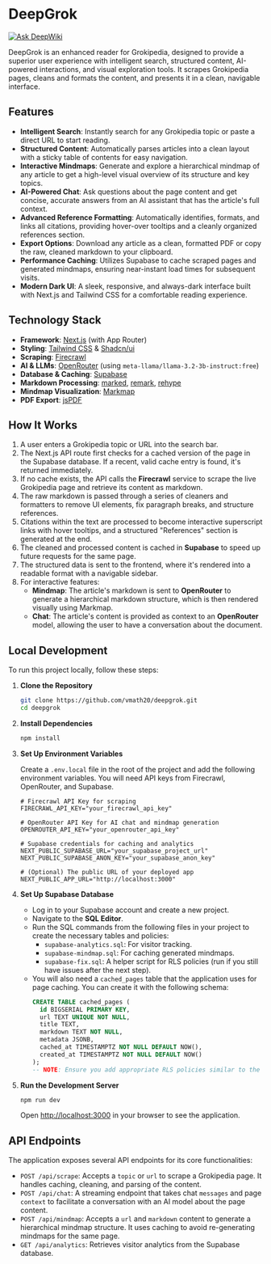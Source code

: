 # DeepGrok
[![Ask DeepWiki](https://devin.ai/assets/askdeepwiki.png)](https://deepwiki.com/vmath20/deepgrok)

DeepGrok is an enhanced reader for Grokipedia, designed to provide a superior user experience with intelligent search, structured content, AI-powered interactions, and visual exploration tools. It scrapes Grokipedia pages, cleans and formats the content, and presents it in a clean, navigable interface.

## Features

- **Intelligent Search**: Instantly search for any Grokipedia topic or paste a direct URL to start reading.
- **Structured Content**: Automatically parses articles into a clean layout with a sticky table of contents for easy navigation.
- **Interactive Mindmaps**: Generate and explore a hierarchical mindmap of any article to get a high-level visual overview of its structure and key topics.
- **AI-Powered Chat**: Ask questions about the page content and get concise, accurate answers from an AI assistant that has the article's full context.
- **Advanced Reference Formatting**: Automatically identifies, formats, and links all citations, providing hover-over tooltips and a cleanly organized references section.
- **Export Options**: Download any article as a clean, formatted PDF or copy the raw, cleaned markdown to your clipboard.
- **Performance Caching**: Utilizes Supabase to cache scraped pages and generated mindmaps, ensuring near-instant load times for subsequent visits.
- **Modern Dark UI**: A sleek, responsive, and always-dark interface built with Next.js and Tailwind CSS for a comfortable reading experience.

## Technology Stack

- **Framework**: [Next.js](https://nextjs.org/) (with App Router)
- **Styling**: [Tailwind CSS](https://tailwindcss.com/) & [Shadcn/ui](https://ui.shadcn.com/)
- **Scraping**: [Firecrawl](https://firecrawl.dev/)
- **AI & LLMs**: [OpenRouter](https://openrouter.ai/) (using `meta-llama/llama-3.2-3b-instruct:free`)
- **Database & Caching**: [Supabase](https://supabase.io/)
- **Markdown Processing**: [marked](https://marked.js.org/), [remark](https://github.com/remarkjs/remark), [rehype](https://github.com/rehypejs/rehype)
- **Mindmap Visualization**: [Markmap](https://markmap.js.org/)
- **PDF Export**: [jsPDF](https://github.com/parallax/jsPDF)

## How It Works

1.  A user enters a Grokipedia topic or URL into the search bar.
2.  The Next.js API route first checks for a cached version of the page in the Supabase database. If a recent, valid cache entry is found, it's returned immediately.
3.  If no cache exists, the API calls the **Firecrawl** service to scrape the live Grokipedia page and retrieve its content as markdown.
4.  The raw markdown is passed through a series of cleaners and formatters to remove UI elements, fix paragraph breaks, and structure references.
5.  Citations within the text are processed to become interactive superscript links with hover tooltips, and a structured "References" section is generated at the end.
6.  The cleaned and processed content is cached in **Supabase** to speed up future requests for the same page.
7.  The structured data is sent to the frontend, where it's rendered into a readable format with a navigable sidebar.
8.  For interactive features:
    -   **Mindmap**: The article's markdown is sent to **OpenRouter** to generate a hierarchical markdown structure, which is then rendered visually using Markmap.
    -   **Chat**: The article's content is provided as context to an **OpenRouter** model, allowing the user to have a conversation about the document.

## Local Development

To run this project locally, follow these steps:

1.  **Clone the Repository**
    ```bash
    git clone https://github.com/vmath20/deepgrok.git
    cd deepgrok
    ```

2.  **Install Dependencies**
    ```bash
    npm install
    ```

3.  **Set Up Environment Variables**

    Create a `.env.local` file in the root of the project and add the following environment variables. You will need API keys from Firecrawl, OpenRouter, and Supabase.

    ```env
    # Firecrawl API Key for scraping
    FIRECRAWL_API_KEY="your_firecrawl_api_key"

    # OpenRouter API Key for AI chat and mindmap generation
    OPENROUTER_API_KEY="your_openrouter_api_key"

    # Supabase credentials for caching and analytics
    NEXT_PUBLIC_SUPABASE_URL="your_supabase_project_url"
    NEXT_PUBLIC_SUPABASE_ANON_KEY="your_supabase_anon_key"

    # (Optional) The public URL of your deployed app
    NEXT_PUBLIC_APP_URL="http://localhost:3000"
    ```

4.  **Set Up Supabase Database**

    -   Log in to your Supabase account and create a new project.
    -   Navigate to the **SQL Editor**.
    -   Run the SQL commands from the following files in your project to create the necessary tables and policies:
        - `supabase-analytics.sql`: For visitor tracking.
        - `supabase-mindmap.sql`: For caching generated mindmaps.
        - `supabase-fix.sql`: A helper script for RLS policies (run if you still have issues after the next step).
    - You will also need a `cached_pages` table that the application uses for page caching. You can create it with the following schema:
        ```sql
        CREATE TABLE cached_pages (
          id BIGSERIAL PRIMARY KEY,
          url TEXT UNIQUE NOT NULL,
          title TEXT,
          markdown TEXT NOT NULL,
          metadata JSONB,
          cached_at TIMESTAMPTZ NOT NULL DEFAULT NOW(),
          created_at TIMESTAMPTZ NOT NULL DEFAULT NOW()
        );
        -- NOTE: Ensure you add appropriate RLS policies similar to the other SQL files.
        ```


5.  **Run the Development Server**
    ```bash
    npm run dev
    ```
    Open [http://localhost:3000](http://localhost:3000) in your browser to see the application.

## API Endpoints

The application exposes several API endpoints for its core functionalities:

-   `POST /api/scrape`: Accepts a `topic` or `url` to scrape a Grokipedia page. It handles caching, cleaning, and parsing of the content.
-   `POST /api/chat`: A streaming endpoint that takes chat `messages` and page `context` to facilitate a conversation with an AI model about the page content.
-   `POST /api/mindmap`: Accepts a `url` and `markdown` content to generate a hierarchical mindmap structure. It uses caching to avoid re-generating mindmaps for the same page.
-   `GET /api/analytics`: Retrieves visitor analytics from the Supabase database.
